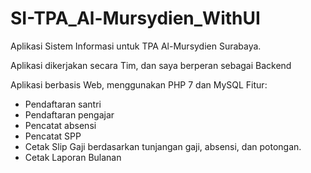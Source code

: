 # SI-TPA_Al-Mursydien_WithUI
Aplikasi Sistem Informasi untuk TPA Al-Mursydien Surabaya.

Aplikasi dikerjakan secara Tim, dan saya berperan sebagai Backend

Aplikasi berbasis Web, menggunakan PHP 7 dan MySQL
Fitur:
* Pendaftaran santri
* Pendaftaran pengajar
* Pencatat absensi
* Pencatat SPP
* Cetak Slip Gaji berdasarkan tunjangan gaji, absensi, dan potongan.
* Cetak Laporan Bulanan
